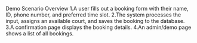 Demo Scenario Overview
 1.A user fills out a booking form with their name, ID, phone number, and preferred time slot.
  2.The system processes the input, assigns an available court, and saves the booking to the database. 
  3.A confirmation page displays the booking details. 4.An admin/demo page shows a list of all bookings.
